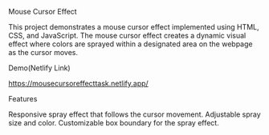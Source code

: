 Mouse Cursor Effect

This project demonstrates a mouse cursor effect implemented using HTML, CSS, and JavaScript.
The mouse cursor effect creates a dynamic visual effect where colors are sprayed within a designated area on the webpage as the cursor moves. 

Demo(Netlify Link)

https://mousecursoreffecttask.netlify.app/

Features

 Responsive spray effect that follows the cursor movement.
 Adjustable spray size and color.
 Customizable box boundary for the spray effect.
